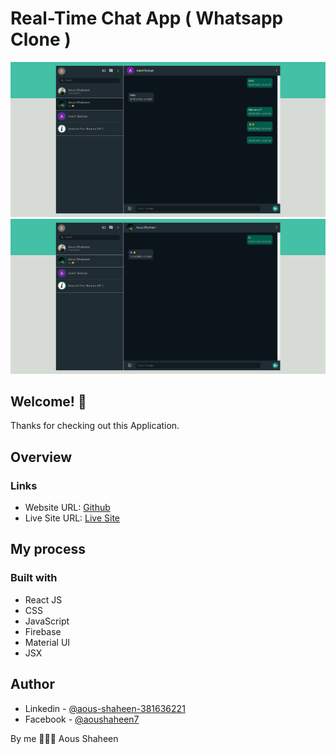 # Real-Time Chat App ( Whatsapp Clone )

![Whatsapp Clone](./src/assets/desktop-preview01.png)
![Whatsapp Clone](./src/assets/desktop-preview02.png)


## Welcome! 👋
Thanks for checking out this Application.

## Overview

### Links

- Website URL: [Github](https://github.com/Shaheen121/Real-time-chat-app--whatsapp-clone.git)
- Live Site URL: [Live Site](https://whatsapp-clone-252f2.web.app/)

## My process

### Built with

- React JS
- CSS
- JavaScript
- Firebase
- Material UI
- JSX


## Author

- Linkedin - [@aous-shaheen-381636221](https://www.linkedin.com/in/aous-shaheen-381636221/)
- Facebook - [@aoushaheen7](https://www.facebook.com/shaheen72001/)

By me 🚀🚀🚀
Aous Shaheen